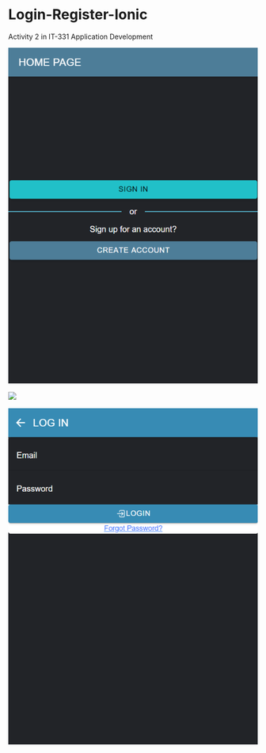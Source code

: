 # Login-Register-Ionic
Activity 2 in IT-331 Application Development

![](png/Home.png)

![](png/Registration.png)

![](png/LogIn.png)
